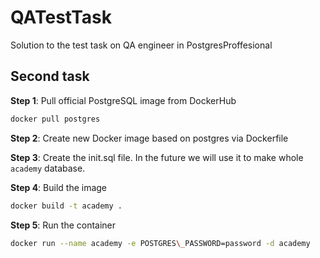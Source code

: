 # QATestTask
Solution to the test task on QA engineer in PostgresProffesional

## Second task

**Step 1**: Pull official PostgreSQL image from DockerHub

```sh
docker pull postgres
```

**Step 2**: Create new Docker image based on postgres via Dockerfile

**Step 3**: Create the init.sql file. In the future we will use it to 
make whole `academy` database.

**Step 4**: Build the image

```sh
docker build -t academy .
```

**Step 5**: Run the container

```sh
docker run --name academy -e POSTGRES\_PASSWORD=password -d academy
```
